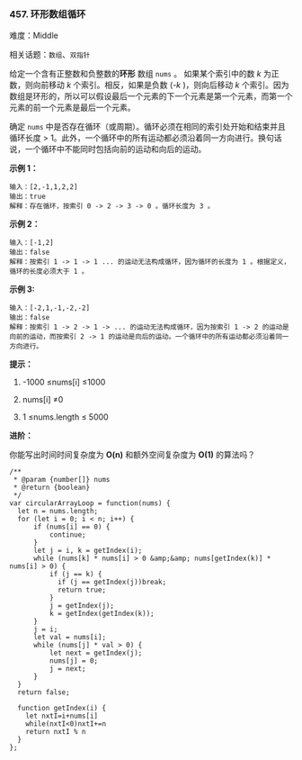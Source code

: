 ### 457. 环形数组循环

难度：Middle

相关话题：`数组`、`双指针`

给定一个含有正整数和负整数的**环形** 数组 `nums` 。 如果某个索引中的数 *k* 为正数，则向前移动 *k* 个索引。相反，如果是负数 (*-k* )，则向后移动 *k* 个索引。因为数组是环形的，所以可以假设最后一个元素的下一个元素是第一个元素，而第一个元素的前一个元素是最后一个元素。



确定  `nums` 中是否存在循环（或周期）。循环必须在相同的索引处开始和结束并且循环长度 > 1。此外，一个循环中的所有运动都必须沿着同一方向进行。换句话说，一个循环中不能同时包括向前的运动和向后的运动。




**示例 1：** 



```
输入：[2,-1,1,2,2]
输出：true
解释：存在循环，按索引 0 -> 2 -> 3 -> 0 。循环长度为 3 。
```


**示例 2：** 



```
输入：[-1,2]
输出：false
解释：按索引 1 -> 1 -> 1 ... 的运动无法构成循环，因为循环的长度为 1 。根据定义，循环的长度必须大于 1 。
```


**示例 3:** 



```
输入：[-2,1,-1,-2,-2]
输出：false
解释：按索引 1 -> 2 -> 1 -> ... 的运动无法构成循环，因为按索引 1 -> 2 的运动是向前的运动，而按索引 2 -> 1 的运动是向后的运动。一个循环中的所有运动都必须沿着同一方向进行。
```






**提示：** 




1. -1000 &le;nums[i] &le;1000

2. nums[i] &ne;0

3. 1 &le;nums.length &le; 5000









**进阶：** 



你能写出时间时间复杂度为 **O(n)** 和额外空间复杂度为 **O(1)**  的算法吗？


```
/**
 * @param {number[]} nums
 * @return {boolean}
 */
var circularArrayLoop = function(nums) {
  let n = nums.length;
  for (let i = 0; i < n; i++) {
      if (nums[i] == 0) {
          continue;
      }
      let j = i, k = getIndex(i);
      while (nums[k] * nums[i] > 0 &amp;&amp; nums[getIndex(k)] * nums[i] > 0) {
          if (j == k) {
            if (j == getIndex(j))break;
            return true;
          }
          j = getIndex(j);
          k = getIndex(getIndex(k));
      }
      j = i;
      let val = nums[i];
      while (nums[j] * val > 0) {
          let next = getIndex(j);
          nums[j] = 0;
          j = next;
      }
  }
  return false;    
  
  function getIndex(i) {
    let nxtI=i+nums[i]
    while(nxtI<0)nxtI+=n
    return nxtI % n
  }
};
```

